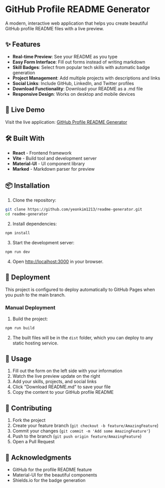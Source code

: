 # GitHub Profile README Generator

A modern, interactive web application that helps you create beautiful GitHub profile README files with a live preview.

## ✨ Features

- **Real-time Preview**: See your README as you type
- **Easy Form Interface**: Fill out forms instead of writing markdown
- **Skill Badges**: Select from popular tech skills with automatic badge generation
- **Project Management**: Add multiple projects with descriptions and links
- **Social Links**: Include GitHub, LinkedIn, and Twitter profiles
- **Download Functionality**: Download your README as a .md file
- **Responsive Design**: Works on desktop and mobile devices

## 🚀 Live Demo

Visit the live application: [GitHub Profile README Generator](https://yeonkim1213.github.io/readme-generator)

## 🛠️ Built With

- **React** - Frontend framework
- **Vite** - Build tool and development server
- **Material-UI** - UI component library
- **Marked** - Markdown parser for preview

## 📦 Installation

1. Clone the repository:
```bash
git clone https://github.com/yeonkim1213/readme-generator.git
cd readme-generator
```

2. Install dependencies:
```bash
npm install
```

3. Start the development server:
```bash
npm run dev
```

4. Open [http://localhost:3000](http://localhost:3000) in your browser.

## 🚀 Deployment

This project is configured to deploy automatically to GitHub Pages when you push to the main branch.

### Manual Deployment

1. Build the project:
```bash
npm run build
```

2. The built files will be in the `dist` folder, which you can deploy to any static hosting service.

## 📝 Usage

1. Fill out the form on the left side with your information
2. Watch the live preview update on the right
3. Add your skills, projects, and social links
4. Click "Download README.md" to save your file
5. Copy the content to your GitHub profile README

## 🤝 Contributing

1. Fork the project
2. Create your feature branch (`git checkout -b feature/AmazingFeature`)
3. Commit your changes (`git commit -m 'Add some AmazingFeature'`)
4. Push to the branch (`git push origin feature/AmazingFeature`)
5. Open a Pull Request

## 🙏 Acknowledgments

- GitHub for the profile README feature
- Material-UI for the beautiful components
- Shields.io for the badge generation